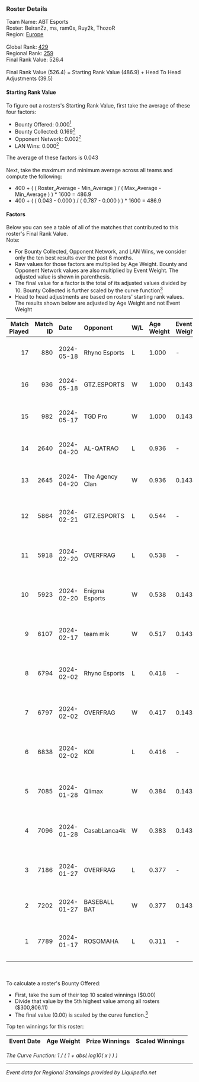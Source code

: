 ### Roster Details<br />
Team Name: ABT Esports<br />
Roster: BeiranZz, ms, ram0s, Ruy2k, ThozoR<br />
Region: [Europe]( ../standings_europe.md)<br />
<br />
Global Rank: [429](../standings_global.md)<br />
Regional Rank: [259]( ../standings_europe.md)<br />
Final Rank Value:  526.4<br />
<br />
Final Rank Value (526.4) = Starting Rank Value (486.9) + Head To Head Adjustments (39.5)<br />

#### Starting Rank Value<br />
To figure out a rosters's Starting Rank Value, first take the average of these four factors:<br />
- Bounty Offered: 0.000[<sup>1</sup>](#table2)
- Bounty Collected: 0.169[<sup>2</sup>](#table1)
- Opponent Network: 0.002[<sup>2</sup>](#table1)
- LAN Wins: 0.000[<sup>2</sup>](#table1)

The average of these factors is 0.043<br />
<br />
Next, take the maximum and minimum average across all teams and compute the following:<br />
- 400 + ( ( Roster_Average - Min_Average ) / ( Max_Average - Min_Average ) ) * 1600 = 486.9
- 400 + ( ( 0.043 - 0.000 ) / ( 0.787 - 0.000 ) ) * 1600 = 486.9


#### Factors<br />
Below you can see a table of all of the matches that contributed to this roster's Final Rank Value.<br />
Note:<br />

- For Bounty Collected, Opponent Network, and LAN Wins, we consider only the ten best results over the past 6 months.
- Raw values for those factors are multiplied by Age Weight. Bounty and Opponent Network values are also multiplied by Event Weight. The adjusted value is shown in parenthesis.
- The final value for a factor is the total of its adjusted values divided by 10. Bounty Collected is further scaled by the curve function[<sup>3</sup>](#curveFunction)
- Head to head adjustments are based on rosters' starting rank values. The results shown below are adjusted by Age Weight and not Event Weight
<span id="table1"></span><br />


| Match Played | Match ID | Date       | Opponent        | W/L | Age Weight | Event Weight | Bounty Collected | Opponent Network | LAN Wins  | H2H Adj. | Roster                                   |
| -: | -: | :- | :- | :- | :- | :- | :- | :- | :- | -: | :- |
|           17 |      880 | 2024-05-18 | Rhyno Esports   | L   | 1.000      | -            | -                | -                | -         |    -2.46 | BeiranZz, ms, ram0s, Ruy2k, ThozoR       |
|           16 |      936 | 2024-05-18 | GTZ.ESPORTS     | W   | 1.000      | 0.143        | 0.000 (0.000)    | 0.070 (0.010)    | 0 (0.000) |    10.68 | BeiranZz, ms, ram0s, Ruy2k, ThozoR       |
|           15 |      982 | 2024-05-17 | TGD Pro         | W   | 1.000      | 0.143        | 0.000 (0.000)    | 0.000 (0.000)    | 0 (0.000) |    10.72 | BeiranZz, ms, ram0s, Ruy2k, ThozoR       |
|           14 |     2640 | 2024-04-20 | AL-QATRAO       | L   | 0.936      | -            | -                | -                | -         |    -5.72 | BeiranZz, mS, ram0s, Ruy2k, ThozoR       |
|           13 |     2645 | 2024-04-20 | The Agency Clan | W   | 0.936      | 0.143        | 0.000 (0.000)    | 0.051 (0.007)    | 0 (0.000) |    16.10 | BeiranZz, mS, ram0s, Ruy2k, ThozoR       |
|           12 |     5864 | 2024-02-21 | GTZ.ESPORTS     | L   | 0.544      | -            | -                | -                | -         |   -11.14 | BeiranZz, MadzyiN, ram0s, Ruy2k, ThozoR  |
|           11 |     5918 | 2024-02-20 | OVERFRAG        | L   | 0.538      | -            | -                | -                | -         |    -6.06 | BeiranZz, MadzyiN, ram0s, Ruy2k, ThozoR  |
|           10 |     5923 | 2024-02-20 | Enigma Esports  | W   | 0.538      | 0.143        | 0.000 (0.000)    | 0.045 (0.003)    | 0 (0.000) |     7.63 | BeiranZz, MadzyiN, ram0s, Ruy2k, ThozoR  |
|            9 |     6107 | 2024-02-17 | team mik        | W   | 0.517      | 0.143        | 0.000 (0.000)    | 0.000 (0.000)    | 0 (0.000) |     5.84 | BeiranZz, MadzyiN, ram0s, Ruy2k, ThozoR  |
|            8 |     6794 | 2024-02-02 | Rhyno Esports   | L   | 0.418      | -            | -                | -                | -         |    -0.72 | BeiranZz, MadzyiN, ram0s, Ruy2k, ThozoR  |
|            7 |     6797 | 2024-02-02 | OVERFRAG        | W   | 0.417      | 0.143        | 0.002 (0.000)    | 0.046 (0.003)    | 0 (0.000) |     8.84 | BeiranZz, MadzyiN, ram0s, Ruy2k, ThozoR  |
|            6 |     6838 | 2024-02-02 | KOI             | L   | 0.416      | -            | -                | -                | -         |    -0.83 | BeiranZz, MadzyiN, ram0s, Ruy2k, ThozoR  |
|            5 |     7085 | 2024-01-28 | Qlimax          | W   | 0.384      | 0.143        | 0.000 (0.000)    | 0.011 (0.001)    | 0 (0.000) |     4.64 | Hulio_G, Maqu1na, sace, taero, xNanoEL6x |
|            4 |     7096 | 2024-01-28 | CasabLanca4k    | W   | 0.383      | 0.143        | 0.000 (0.000)    | 0.000 (0.000)    | 0 (0.000) |     4.61 | Astur, kWAUR, NaOw, nixoN2s, xJiNCh0     |
|            3 |     7186 | 2024-01-27 | OVERFRAG        | L   | 0.377      | -            | -                | -                | -         |    -3.78 | BeiranZz, MadzyiN, ram0s, Ruy2k, ThozoR  |
|            2 |     7202 | 2024-01-27 | BASEBALL BAT    | W   | 0.377      | 0.143        | 0.000 (0.000)    | 0.000 (0.000)    | 0 (0.000) |     4.54 | Jarimba, NMN, skiNnard, Tex, wh1ze       |
|            1 |     7789 | 2024-01-17 | ROSOMAHA        | L   | 0.311      | -            | -                | -                | -         |    -3.36 | D0nii, Maggent, rendY, skcH, Зippoch     |

<br />
<span id="table2"></span><br />
To calculate a roster's Bounty Offered:<br />

- First, take the sum of their top 10 scaled winnings ($0.00)
- Divide that value by the 5th highest value among all rosters ($300,806.11)
- The final value (0.00) is scaled by the curve function.[<sup>3</sup>](#curveFunction)

Top ten winnings for this roster:<br />

| Event Date | Age Weight | Prize Winnings | Scaled Winnings |
| :- | -: | :- | :- |


<span id="curveFunction"></span>_The Curve Function: 1 / ( 1 + abs( log10( x ) ) )_<br />

---
_Event data for Regional Standings provided by Liquipedia.net_<br />
